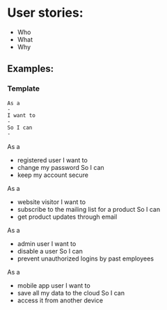 # User stories:
* Who
* What
* Why

## Examples:

### Template
```
As a
- 
I want to
-
So I can
- 
```
As a
- registered user
I want to
- change my password
So I can
- keep my account secure


As a
- website visitor
I want to
- subscribe to the mailing list for a product
So I can
- get product updates through email

As a
- admin user
I want to
- disable a user
So I can
- prevent unauthorized logins by past employees

As a
- mobile app user
I want to
- save all my data to the cloud
So I can
- access it from another device

